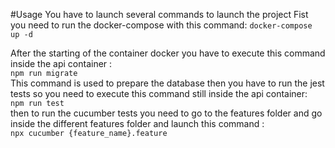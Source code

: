 #Usage
You have to launch several commands to launch the project
Fist you need to run the docker-compose with this command: 
`docker-compose up -d`

After the starting of the container docker you have to execute this command
inside the api container :  
`npm run migrate`  
This command is used to prepare the database
then you have to run the jest tests so you need to execute this command still
inside the api container:  
`npm run test`  
then to run the cucumber tests you need to go to the features folder
and go inside the different features folder and launch this command :  
`npx cucumber {feature_name}.feature`
